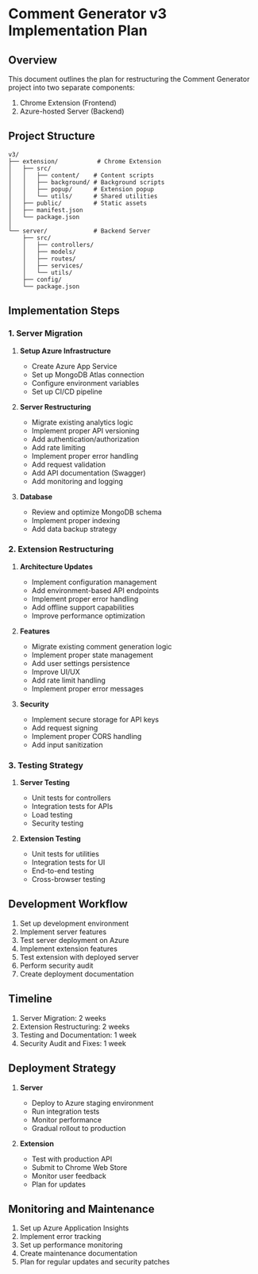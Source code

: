 # Comment Generator v3 Implementation Plan

## Overview
This document outlines the plan for restructuring the Comment Generator project into two separate components:
1. Chrome Extension (Frontend)
2. Azure-hosted Server (Backend)

## Project Structure
```
v3/
├── extension/           # Chrome Extension
│   ├── src/
│   │   ├── content/    # Content scripts
│   │   ├── background/ # Background scripts
│   │   ├── popup/      # Extension popup
│   │   └── utils/      # Shared utilities
│   ├── public/         # Static assets
│   ├── manifest.json
│   └── package.json
│
└── server/             # Backend Server
    ├── src/
    │   ├── controllers/
    │   ├── models/
    │   ├── routes/
    │   ├── services/
    │   └── utils/
    ├── config/
    └── package.json
```

## Implementation Steps

### 1. Server Migration
1. **Setup Azure Infrastructure**
   - Create Azure App Service
   - Set up MongoDB Atlas connection
   - Configure environment variables
   - Set up CI/CD pipeline

2. **Server Restructuring**
   - Migrate existing analytics logic
   - Implement proper API versioning
   - Add authentication/authorization
   - Add rate limiting
   - Implement proper error handling
   - Add request validation
   - Add API documentation (Swagger)
   - Add monitoring and logging

3. **Database**
   - Review and optimize MongoDB schema
   - Implement proper indexing
   - Add data backup strategy

### 2. Extension Restructuring
1. **Architecture Updates**
   - Implement configuration management
   - Add environment-based API endpoints
   - Implement proper error handling
   - Add offline support capabilities
   - Improve performance optimization

2. **Features**
   - Migrate existing comment generation logic
   - Implement proper state management
   - Add user settings persistence
   - Improve UI/UX
   - Add rate limit handling
   - Implement proper error messages

3. **Security**
   - Implement secure storage for API keys
   - Add request signing
   - Implement proper CORS handling
   - Add input sanitization

### 3. Testing Strategy
1. **Server Testing**
   - Unit tests for controllers
   - Integration tests for APIs
   - Load testing
   - Security testing

2. **Extension Testing**
   - Unit tests for utilities
   - Integration tests for UI
   - End-to-end testing
   - Cross-browser testing

## Development Workflow
1. Set up development environment
2. Implement server features
3. Test server deployment on Azure
4. Implement extension features
5. Test extension with deployed server
6. Perform security audit
7. Create deployment documentation

## Timeline
1. Server Migration: 2 weeks
2. Extension Restructuring: 2 weeks
3. Testing and Documentation: 1 week
4. Security Audit and Fixes: 1 week

## Deployment Strategy
1. **Server**
   - Deploy to Azure staging environment
   - Run integration tests
   - Monitor performance
   - Gradual rollout to production

2. **Extension**
   - Test with production API
   - Submit to Chrome Web Store
   - Monitor user feedback
   - Plan for updates

## Monitoring and Maintenance
1. Set up Azure Application Insights
2. Implement error tracking
3. Set up performance monitoring
4. Create maintenance documentation
5. Plan for regular updates and security patches
